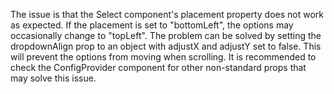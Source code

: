 The issue is that the Select component's placement property does not work as expected. If the placement is set to "bottomLeft", the options may occasionally change to "topLeft". The problem can be solved by setting the dropdownAlign prop to an object with adjustX and adjustY set to false. This will prevent the options from moving when scrolling. It is recommended to check the ConfigProvider component for other non-standard props that may solve this issue.
